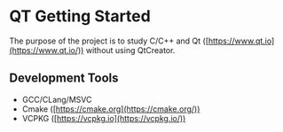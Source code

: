 # QT Getting Started
The purpose of the project is to study C/C++ and Qt ([https://www.qt.io](https://www.qt.io/)) without using QtCreator.

## Development Tools
- GCC/CLang/MSVC
- Cmake ([https://cmake.org](https://cmake.org/))
- VCPKG ([https://vcpkg.io](https://vcpkg.io/))


